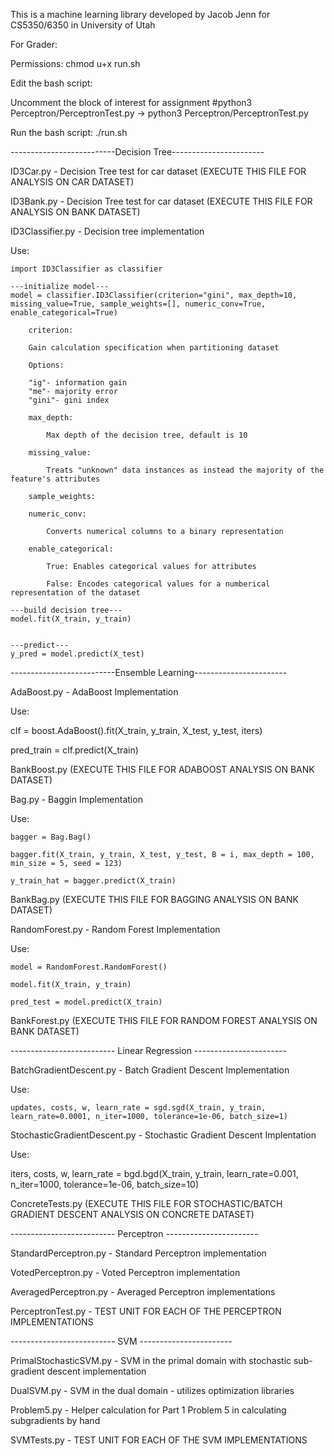 This is a machine learning library developed by Jacob Jenn for
CS5350/6350 in University of Utah

For Grader:

Permissions: 
chmod u+x run.sh

Edit the bash script:

Uncomment the block of interest for assignment
#python3 Perceptron/PerceptronTest.py -> python3 Perceptron/PerceptronTest.py

Run the bash script:
./run.sh


--------------------------Decision Tree-----------------------

ID3Car.py - Decision Tree test for car dataset (EXECUTE THIS FILE FOR ANALYSIS ON CAR DATASET)

ID3Bank.py - Decision Tree test for car dataset (EXECUTE THIS FILE FOR ANALYSIS ON BANK DATASET)

ID3Classifier.py - Decision tree implementation

Use:

    import ID3Classifier as classifier

    ---initialize model---
    model = classifier.ID3Classifier(criterion="gini", max_depth=10, missing_value=True, sample_weights=[], numeric_conv=True, enable_categorical=True)

        criterion:

        Gain calculation specification when partitioning dataset 

        Options:

        "ig"- information gain
        "me"- majority error
        "gini"- gini index

        max_depth:

            Max depth of the decision tree, default is 10

        missing_value:

            Treats "unknown" data instances as instead the majority of the feature's attributes

        sample_weights:

        numeric_conv:

            Converts numerical columns to a binary representation

        enable_categorical:

            True: Enables categorical values for attributes

            False: Encodes categorical values for a numberical representation of the dataset

    ---build decision tree---
    model.fit(X_train, y_train)


    ---predict---
    y_pred = model.predict(X_test)



--------------------------Ensemble Learning-----------------------

AdaBoost.py - AdaBoost Implementation

Use:

  clf = boost.AdaBoost().fit(X_train, y_train, X_test, y_test, iters)

  pred_train = clf.predict(X_train)


BankBoost.py (EXECUTE THIS FILE FOR ADABOOST ANALYSIS ON BANK DATASET)



Bag.py - Baggin Implementation

Use:

    bagger = Bag.Bag()

    bagger.fit(X_train, y_train, X_test, y_test, B = i, max_depth = 100, min_size = 5, seed = 123)

    y_train_hat = bagger.predict(X_train)

BankBag.py (EXECUTE THIS FILE FOR BAGGING ANALYSIS ON BANK DATASET)




RandomForest.py - Random Forest Implementation

Use:

    model = RandomForest.RandomForest()

    model.fit(X_train, y_train)

    pred_test = model.predict(X_train)



BankForest.py (EXECUTE THIS FILE FOR RANDOM FOREST ANALYSIS ON BANK DATASET)


-------------------------- Linear Regression -----------------------

BatchGradientDescent.py - Batch Gradient Descent Implementation

Use:

    updates, costs, w, learn_rate = sgd.sgd(X_train, y_train, learn_rate=0.0001, n_iter=1000, tolerance=1e-06, batch_size=1)

StochasticGradientDescent.py - Stochastic Gradient Descent Implentation

Use:

   iters, costs, w, learn_rate = bgd.bgd(X_train, y_train, learn_rate=0.001, n_iter=1000, tolerance=1e-06, batch_size=10)


ConcreteTests.py (EXECUTE THIS FILE FOR STOCHASTIC/BATCH GRADIENT DESCENT ANALYSIS ON CONCRETE DATASET)



-------------------------- Perceptron -----------------------

StandardPerceptron.py - Standard Perceptron implementation

VotedPerceptron.py - Voted Perceptron implementation

AveragedPerceptron.py - Averaged Perceptron implementations


PerceptronTest.py - TEST UNIT FOR EACH OF THE PERCEPTRON IMPLEMENTATIONS


-------------------------- SVM -----------------------

PrimalStochasticSVM.py - SVM in the primal domain with stochastic sub-gradient descent implementation

DualSVM.py - SVM in the dual domain - utilizes optimization libraries

Problem5.py - Helper calculation for Part 1 Problem 5 in calculating subgradients by hand

SVMTests.py - TEST UNIT FOR EACH OF THE SVM IMPLEMENTATIONS







